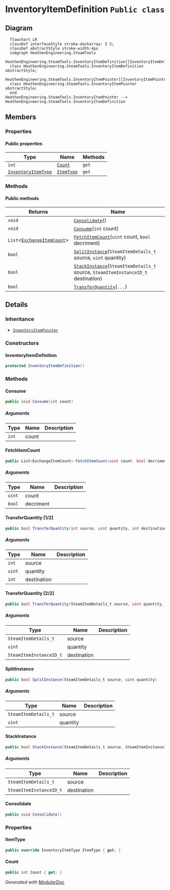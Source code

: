 # InventoryItemDefinition `Public class`

## Diagram
```mermaid
  flowchart LR
  classDef interfaceStyle stroke-dasharray: 5 5;
  classDef abstractStyle stroke-width:4px
  subgraph HeathenEngineering.SteamTools
  HeathenEngineering.SteamTools.InventoryItemDefinition[[InventoryItemDefinition]]
  class HeathenEngineering.SteamTools.InventoryItemDefinition abstractStyle;
  HeathenEngineering.SteamTools.InventoryItemPointer[[InventoryItemPointer]]
  class HeathenEngineering.SteamTools.InventoryItemPointer abstractStyle;
  end
HeathenEngineering.SteamTools.InventoryItemPointer --> HeathenEngineering.SteamTools.InventoryItemDefinition
```

## Members
### Properties
#### Public  properties
| Type | Name | Methods |
| --- | --- | --- |
| `int` | [`Count`](#count) | `get` |
| [`InventoryItemType`](./heathenengineeringsteamtools-InventoryItemType) | [`ItemType`](#itemtype) | `get` |

### Methods
#### Public  methods
| Returns | Name |
| --- | --- |
| `void` | [`Consolidate`](#consolidate)() |
| `void` | [`Consume`](#consume)(`int` count) |
| `List`&lt;[`ExchangeItemCount`](./heathenengineeringsteamtools-ExchangeItemCount)&gt; | [`FetchItemCount`](#fetchitemcount)(`uint` count, `bool` decriment) |
| `bool` | [`SplitInstance`](#splitinstance)(`SteamItemDetails_t` source, `uint` quantity) |
| `bool` | [`StackInstance`](#stackinstance)(`SteamItemDetails_t` source, `SteamItemInstanceID_t` destination) |
| `bool` | [`TransferQuantity`](#transferquantity-12)(`...`) |

## Details
### Inheritance
 - [
`InventoryItemPointer`
](./heathenengineeringsteamtools-InventoryItemPointer)

### Constructors
#### InventoryItemDefinition
```csharp
protected InventoryItemDefinition()
```

### Methods
#### Consume
```csharp
public void Consume(int count)
```
##### Arguments
| Type | Name | Description |
| --- | --- | --- |
| `int` | count |   |

#### FetchItemCount
```csharp
public List<ExchangeItemCount> FetchItemCount(uint count, bool decriment)
```
##### Arguments
| Type | Name | Description |
| --- | --- | --- |
| `uint` | count |   |
| `bool` | decriment |   |

#### TransferQuantity [1/2]
```csharp
public bool TransferQuantity(int source, uint quantity, int destination)
```
##### Arguments
| Type | Name | Description |
| --- | --- | --- |
| `int` | source |   |
| `uint` | quantity |   |
| `int` | destination |   |

#### TransferQuantity [2/2]
```csharp
public bool TransferQuantity(SteamItemDetails_t source, uint quantity, SteamItemInstanceID_t destination)
```
##### Arguments
| Type | Name | Description |
| --- | --- | --- |
| `SteamItemDetails_t` | source |   |
| `uint` | quantity |   |
| `SteamItemInstanceID_t` | destination |   |

#### SplitInstance
```csharp
public bool SplitInstance(SteamItemDetails_t source, uint quantity)
```
##### Arguments
| Type | Name | Description |
| --- | --- | --- |
| `SteamItemDetails_t` | source |   |
| `uint` | quantity |   |

#### StackInstance
```csharp
public bool StackInstance(SteamItemDetails_t source, SteamItemInstanceID_t destination)
```
##### Arguments
| Type | Name | Description |
| --- | --- | --- |
| `SteamItemDetails_t` | source |   |
| `SteamItemInstanceID_t` | destination |   |

#### Consolidate
```csharp
public void Consolidate()
```

### Properties
#### ItemType
```csharp
public override InventoryItemType ItemType { get; }
```

#### Count
```csharp
public int Count { get; }
```

*Generated with* [*ModularDoc*](https://github.com/hailstorm75/ModularDoc)

